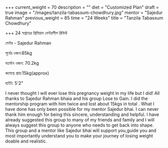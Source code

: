 +++
current_weight = 70
description = ""
diet = "Customized Plan"
draft = true
image = "/images/tanzila-tabassum-chowdhury.jpg"
mentor = "Sajedur Rahman"
previous_weight = 85
time = "24 Weeks"
title = "Tanzila Tabassum Chowdhury"

+++
24 সপ্তাহের প্রিমিয়াম মেন্টরশীপ রিভিউ

মেন্টর - Sajedur Rahman

পূর্বের ওজন:85kg

বতর্মান ওজন: 70.2kg

কমেছে প্রায়:15kg(approx)

হাইট: 5'2"

I never thought I will ever lose this pregnancy weight in my life but I did! All thanks to Sajedur Rahman bhaia and his group Lose to Gain. I did the mentorship program with him twice and lost about 15kgs in total . What I have done has only been possible for my mentor Sajedur bhai. I can never thank him enough for being this sincere, understanding and helpful. I have already suggested this group to many of my friends and family and I will always suggest this group to anyone who needs to get back into shape. This group and a mentor like Sajedur bhai will support you,guide you and most importantly understand you to make your journey of losing weight doable and realistic.